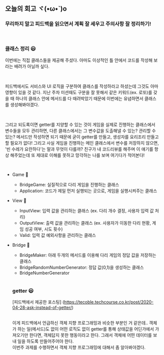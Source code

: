 ## 오늘의 회고 ヾ(•ω•`)o

### 무리하지 말고 피드백을 읽으면서 계획 잘 세우고 주의사항 잘 정리하기!

<br>

### 클래스 정리 😃

이번에는 직접 클래스들을 제공해 주셨다. 아마도 이상적인 틀 안에서 코드를 작성해 보라는 배려가 아닐까 싶다.

<br>

피드백에서도 서비스와 UI 로직을 구분하여 클래스를 작성하라고 하셨는데 그것도 아마 영향이 있을 것 같다. 지난 주차 미션때도 구분을 잘 못해서 같은 키워드(ex. 로또)를 갖을 때 하나의 클래스 안에 메서드를 다 때려박았기 때문에 이번에는 유념하면서 클래스를 생성해봐야겠다.

<br>

그리고 되도록이면 getter를 지양할 수 있는 것이 게임을 실제로 진행하는 클래스에서 변수들을 모두 관리하면, 다른 클래스에서는 그 변수값을 도출해낼 수 있는? 관리할 수 있는? 메서드만 작성하면 되기 때문에 굳이 getter를 만들고, 생성자를 요리조리 만들고 할 필요가 없다! 그리고 사실 게임을 진행하는 메인 클래스에서 변수를 저장하지 않으면, '빈 수레가 요란하다'는 말과 무엇이 다를까? 친구가 내 코드리뷰를 해주며 이 얘기를 항상 해주었는데 또 제대로 이해를 못하고 망각하는 나를 보며 여기다가 적어본다!

<br>

- Game :gem:
  - BridgeGame: 실질적으로 다리 게임을 진행하는 클래스
  - Application: 코드가 제일 먼저 실행되는 곳으로, 게임을 실행시켜주는 클래스
- View :gem:
  - InputView: 입력 값을 관리하는 클래스
    (ex. 다리 개수 결정, 사용자 입력 값 처리)
  - OutputView: 출력 값을 관리하는 클래스
    (ex. 사용자가 이동한 다리 현황, 게임 성공 여부, 시도 횟수)
  - Valid: 입력 값 예외사항을 관리하는 클래스
- Bridge :gem:

  - BridgeMaker: 아래 두개의 메서드를 이용해 다리 게임의 정답 값을 저장하는 클래스
  - BridgeRandomNumberGenerator: 정답 값(0,1)을 생성하는 클래스
  - BridgeNumberGenerator

  <br>

  ### getter 😃

  [피드백에서 제공한 포스팅] (https://tecoble.techcourse.co.kr/post/2020-04-28-ask-instead-of-getter/)

  <br>
  이게 피드백에서 언급하신 객체 지향 프로그래밍과 비슷한 부분인 거 같은데..
  객체가 하는 일(메서드)도 없이 어떤 로직도 없이 getter를 통해 상태값을 어딘가에서 가져오기만 한다면, 객체답지 못한 행동이라고 한다. 그래서 객체에 어떤 데이터를 보내 일을 하도록 만들어주어야 한다.

  <br>
  이번주 과제를 수행하면서 객체 지향 프로그래밍에 대해서 좀 알아봐야겠다.
